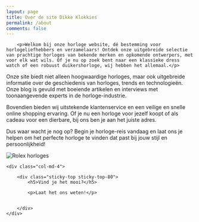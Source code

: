 ```yaml
---
layout: page
title: Over de site Dikke Klokkies
permalink: /about
comments: false
---
```


<div class="row justify-content-between">
    <div class="col-md-8 pr-5">

        <p>Welkom bij onze horloge website, dé bestemming voor horlogeliefhebbers en verzamelaars! Ontdek onze uitgebreide selectie van prachtige horloges van bekende merken en opkomende ontwerpers, met voor elk wat wils. Of je nu op zoek bent naar een klassieke dress watch of een robuust duikershorloge, wij hebben het allemaal.</p>

<p>Onze site biedt niet alleen hoogwaardige horloges, maar ook uitgebreide informatie over de geschiedenis van horloges, trends en technologieën. Onze blog is gevuld met boeiende artikelen en interviews met toonaangevende experts in de horloge-industrie.</p>

<p>Bovendien bieden wij uitstekende klantenservice en een veilige en snelle online shopping ervaring. Of je nu een horloge voor jezelf koopt of als cadeau voor een dierbare, bij ons ben je aan het juiste adres.</p>

<p>Dus waar wacht je nog op? Begin je horloge-reis vandaag en laat ons je helpen om het perfecte horloge te vinden dat past bij jouw stijl en persoonlijkheid!</p>

<p class="mb-5"><img class="shadow-lg" src="{{site.baseurl}}/assets/images/brands/rolex/watches.jpg" alt="Rolex horloges" /></p>
    </div>

    <div class="col-md-4">

        <div class="sticky-top sticky-top-80">
            <h5>Vind je het mooi?</h5>

            <p>Laat het ons weten!</p>

            
        </div>
    </div>
</div>

